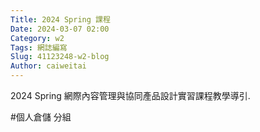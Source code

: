 ```yaml
---
Title: 2024 Spring 課程
Date: 2024-03-07 02:00
Category: w2
Tags: 網誌編寫
Slug: 41123248-w2-blog
Author: caiweitai
---
```


2024 Spring 網際內容管理與協同產品設計實習課程教學導引.

<!-- PELICAN_END_SUMMARY -->
#個人倉儲
分組